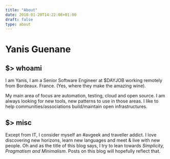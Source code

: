 ```yaml
---
title: "About"
date: 2018-01-20T14:22:08+01:00
draft: false
type: about
---
```



# Yanis Guenane


## $> whoami

I am Yanis, I am a Senior Software Engineer at $DAYJOB working remotely from Bordeaux. France. (Yes, where they make the amazing wine).

My main area of focus are automation, testing, cloud and open source. I am always looking for new tools, new patterns to use in those areas.
I like to help communities/associations build/maintain open infrastructures.


## $> misc

Except from IT, I consider myself an #avgeek and traveller addict. I love discovering new horizons, learn new languages and meet & live with new people.
Oh and as the title of this blog says, I try to lean towards *Simplicity, Pragmatism and Minimalism*. Posts on this blog will hopefully reflect that.


